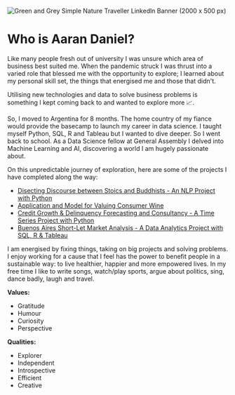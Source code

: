 
![Green and Grey Simple Nature Traveller Linkedln Banner (2000 x 500 px)](https://github.com/acdaniel864/acdaniel864/assets/62990137/d7f1eb06-6103-436b-b9c6-cca14761e7b3)

# Who is Aaran Daniel?

Like many people fresh out of university I was unsure which area of business best suited me. When the pandemic struck I was thrust into a varied role that blessed me with the opportunity to explore; I learned about my personal skill set, the things that energised me and those that didn't.

Utilising new technologies and data to solve business problems is something I kept coming back to and wanted to explore more 📈. 

So, I moved to Argentina for 8 months. The home country of my fiance would provide the basecamp to launch my career in data science. I taught myself Python, SQL, R and Tableau but I wanted to dive deeper. So I went back to school. As a Data Science fellow at General Assembly I delved into Machine Learning and AI, discovering a world I am hugely passionate about. 

On this unpredictable journey of exploration, here are some of the projects I have completed along the way:

- [Disecting Discourse between Stoics and Buddhists - An NLP Project with Python](https://github.com/acdaniel864/nlp-reddit-classification)
- [Application and Model for Valuing Consumer Wine](https://github.com/acdaniel864/capstone)
- [Credit Growth & Delinquency Forecasting and Consultancy - A Time Series Project with Python](https://github.com/acdaniel864/time-series-credit-forecasting)
- [Buenos Aires Short-Let Market Analysis - A Data Analytics Project with SQL, R & Tableau](https://medium.com/@aarandaniel/airbnbs-in-buenos-aires-f40274f219fb)


I am energised by fixing things, taking on big projects and solving problems. I enjoy working for a cause that I feel has the power to benefit people in a sustainable way: to live healthier, happier and more empowered lives. In my free time I like to write songs, watch/play sports, argue about politics, sing, dance badly, laugh and travel. 

**Values:**
- Gratitude 
- Humour 
- Curiosity 
- Perspective

**Qualities:**
- Explorer
- Independent
- Introspective
- Efficient
- Creative
